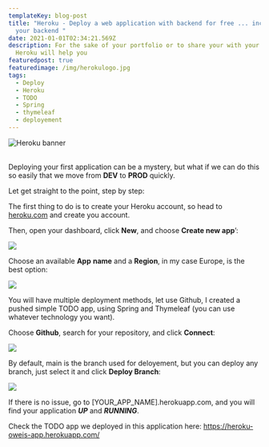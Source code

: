 ```yaml
---
templateKey: blog-post
title: "Heroku - Deploy a web application with backend for free ... including
  your backend "
date: 2021-01-01T02:34:21.569Z
description: For the sake of your portfolio or to share your with your team …
  Heroku will help you
featuredpost: true
featuredimage: /img/herokulogo.jpg
tags:
  - Deploy
  - Heroku
  - TODO
  - Spring
  - thymeleaf
  - deployement
---
```

<!--StartFragment-->

![Heroku banner](https://cdn-images-1.medium.com/max/2560/1*FSkUtK8pYPBSNeaVotU4Ug.png "Heroku: our deployment savior")

\
Deploying your first application can be a mystery, but what if we can do this so easily that we move from **DEV** to **PROD**  quickly.

Let get straight to the point, step by step:

The first thing to do is to create your Heroku account, so head to [heroku.com](https://www.heroku.com/) and create you account.

Then, open your dashboard, click **New**, and choose **Create new app**’:

![](https://cdn-images-1.medium.com/max/800/1*vxswjDuunTmVnMqVE7YNPw.png)

Choose an available **App** **name** and a **Region**, in my case Europe, is the best option:

![](https://cdn-images-1.medium.com/max/800/1*5DnpzlcWh6XcjPgjJ9QOqw.png)

You will have multiple deployment methods, let use Github, I created a pushed simple TODO app, using Spring and Thymeleaf (you can use whatever technology you want).

Choose **Github**, search for your repository, and click **Connect**:

![](https://cdn-images-1.medium.com/max/800/1*33co9Yd3Rvq9PWrDw_gVNg.png)

By default, main is the branch used for deloyement, but you can deploy any branch, just select it and click **Deploy Branch**:

![](https://cdn-images-1.medium.com/max/800/1*dKJXqXbO3ODpbg7PCApbNQ.png)

If there is no issue, go to \[YOUR_APP_NAME].herokuapp.com, and you will find your application ***UP*** and ***RUNNING***.

Check the TODO app we deployed in this application here: <https://heroku-oweis-app.herokuapp.com/>



<!--EndFragment-->